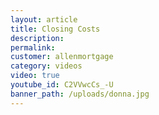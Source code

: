 ```yaml
---
layout: article
title: Closing Costs
description:
permalink:
customer: allenmortgage
category: videos
video: true
youtube_id: C2VVwcCs_-U
banner_path: /uploads/donna.jpg
---
```




